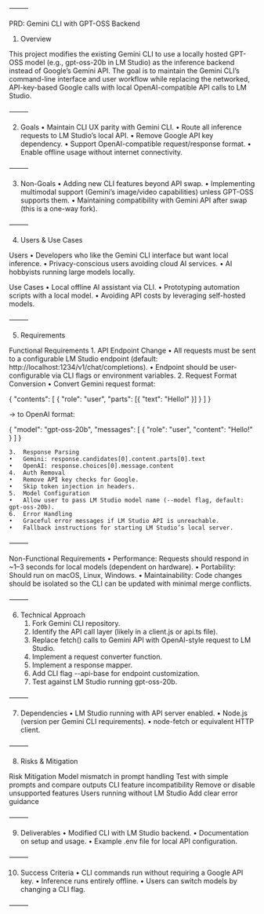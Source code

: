 ⸻

PRD: Gemini CLI with GPT-OSS Backend

1. Overview

This project modifies the existing Gemini CLI to use a locally hosted GPT-OSS model (e.g., gpt-oss-20b in LM Studio) as the inference backend instead of Google’s Gemini API. The goal is to maintain the Gemini CLI’s command-line interface and user workflow while replacing the networked, API-key-based Google calls with local OpenAI-compatible API calls to LM Studio.

⸻

2. Goals
	•	Maintain CLI UX parity with Gemini CLI.
	•	Route all inference requests to LM Studio’s local API.
	•	Remove Google API key dependency.
	•	Support OpenAI-compatible request/response format.
	•	Enable offline usage without internet connectivity.

⸻

3. Non-Goals
	•	Adding new CLI features beyond API swap.
	•	Implementing multimodal support (Gemini’s image/video capabilities) unless GPT-OSS supports them.
	•	Maintaining compatibility with Gemini API after swap (this is a one-way fork).

⸻

4. Users & Use Cases

Users
	•	Developers who like the Gemini CLI interface but want local inference.
	•	Privacy-conscious users avoiding cloud AI services.
	•	AI hobbyists running large models locally.

Use Cases
	•	Local offline AI assistant via CLI.
	•	Prototyping automation scripts with a local model.
	•	Avoiding API costs by leveraging self-hosted models.

⸻

5. Requirements

Functional Requirements
	1.	API Endpoint Change
	•	All requests must be sent to a configurable LM Studio endpoint (default: http://localhost:1234/v1/chat/completions).
	•	Endpoint should be user-configurable via CLI flags or environment variables.
	2.	Request Format Conversion
	•	Convert Gemini request format:

{
  "contents": [
    { "role": "user", "parts": [{ "text": "Hello!" }] }
  ]
}

→ to OpenAI format:

{
  "model": "gpt-oss-20b",
  "messages": [
    { "role": "user", "content": "Hello!" }
  ]
}


	3.	Response Parsing
	•	Gemini: response.candidates[0].content.parts[0].text
	•	OpenAI: response.choices[0].message.content
	4.	Auth Removal
	•	Remove API key checks for Google.
	•	Skip token injection in headers.
	5.	Model Configuration
	•	Allow user to pass LM Studio model name (--model flag, default: gpt-oss-20b).
	6.	Error Handling
	•	Graceful error messages if LM Studio API is unreachable.
	•	Fallback instructions for starting LM Studio’s local server.

⸻

Non-Functional Requirements
	•	Performance: Requests should respond in ~1–3 seconds for local models (dependent on hardware).
	•	Portability: Should run on macOS, Linux, Windows.
	•	Maintainability: Code changes should be isolated so the CLI can be updated with minimal merge conflicts.

⸻

6. Technical Approach
	1.	Fork Gemini CLI repository.
	2.	Identify the API call layer (likely in a client.js or api.ts file).
	3.	Replace fetch() calls to Gemini API with OpenAI-style request to LM Studio.
	4.	Implement a request converter function.
	5.	Implement a response mapper.
	6.	Add CLI flag --api-base for endpoint customization.
	7.	Test against LM Studio running gpt-oss-20b.

⸻

7. Dependencies
	•	LM Studio running with API server enabled.
	•	Node.js (version per Gemini CLI requirements).
	•	node-fetch or equivalent HTTP client.

⸻

8. Risks & Mitigation

Risk	Mitigation
Model mismatch in prompt handling	Test with simple prompts and compare outputs
CLI feature incompatibility	Remove or disable unsupported features
Users running without LM Studio	Add clear error guidance


⸻

9. Deliverables
	•	Modified CLI with LM Studio backend.
	•	Documentation on setup and usage.
	•	Example .env file for local API configuration.

⸻

10. Success Criteria
	•	CLI commands run without requiring a Google API key.
	•	Inference runs entirely offline.
	•	Users can switch models by changing a CLI flag.

⸻
